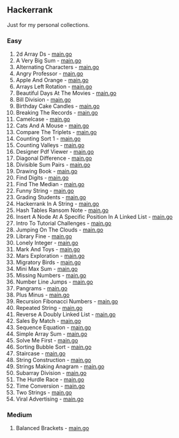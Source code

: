 ## Hackerrank

Just for my personal collections.

<!-- start dictionary -->

### Easy 
1. 2d Array Ds - [main.go](easy/2d-array-ds/main.go)
2. A Very Big Sum - [main.go](easy/a-very-big-sum/main.go)
3. Alternating Characters - [main.go](easy/alternating-characters/main.go)
4. Angry Professor - [main.go](easy/angry-professor/main.go)
5. Apple And Orange - [main.go](easy/apple-and-orange/main.go)
6. Arrays Left Rotation - [main.go](easy/arrays-left-rotation/main.go)
7. Beautiful Days At The Movies - [main.go](easy/beautiful-days-at-the-movies/main.go)
8. Bill Division - [main.go](easy/bill-division/main.go)
9. Birthday Cake Candles - [main.go](easy/birthday-cake-candles/main.go)
10. Breaking The Records - [main.go](easy/breaking-the-records/main.go)
11. Camelcase - [main.go](easy/camelcase/main.go)
12. Cats And A Mouse - [main.go](easy/cats-and-a-mouse/main.go)
13. Compare The Triplets - [main.go](easy/compare-the-triplets/main.go)
14. Counting Sort 1 - [main.go](easy/counting-sort-1/main.go)
15. Counting Valleys - [main.go](easy/counting-valleys/main.go)
16. Designer Pdf Viewer - [main.go](easy/designer-pdf-viewer/main.go)
17. Diagonal Difference - [main.go](easy/diagonal-difference/main.go)
18. Divisible Sum Pairs - [main.go](easy/divisible-sum-pairs/main.go)
19. Drawing Book - [main.go](easy/drawing-book/main.go)
20. Find Digits - [main.go](easy/find-digits/main.go)
21. Find The Median - [main.go](easy/find-the-median/main.go)
22. Funny String - [main.go](easy/funny-string/main.go)
23. Grading Students - [main.go](easy/grading-students/main.go)
24. Hackerrank In A String - [main.go](easy/hackerrank-in-a-string/main.go)
25. Hash Tables Ransom Note - [main.go](easy/hash-tables-ransom-note/main.go)
26. Insert A Node At A Specific Position In A Linked List - [main.go](easy/insert-a-node-at-a-specific-position-in-a-linked-list/main.go)
27. Intro To Tutorial Challenges - [main.go](easy/intro-to-tutorial-challenges/main.go)
28. Jumping On The Clouds - [main.go](easy/jumping-on-the-clouds/main.go)
29. Library Fine - [main.go](easy/library-fine/main.go)
30. Lonely Integer - [main.go](easy/lonely-integer/main.go)
31. Mark And Toys - [main.go](easy/mark-and-toys/main.go)
32. Mars Exploration - [main.go](easy/mars-exploration/main.go)
33. Migratory Birds - [main.go](easy/migratory-birds/main.go)
34. Mini Max Sum - [main.go](easy/mini-max-sum/main.go)
35. Missing Numbers - [main.go](easy/missing-numbers/main.go)
36. Number Line Jumps - [main.go](easy/number-line-jumps/main.go)
37. Pangrams - [main.go](easy/pangrams/main.go)
38. Plus Minus - [main.go](easy/plus-minus/main.go)
39. Recursion Fibonacci Numbers - [main.go](easy/recursion-fibonacci-numbers/main.go)
40. Repeated String - [main.go](easy/repeated-string/main.go)
41. Reverse A Doubly Linked List - [main.go](easy/reverse-a-doubly-linked-list/main.go)
42. Sales By Match - [main.go](easy/sales-by-match/main.go)
43. Sequence Equation - [main.go](easy/sequence-equation/main.go)
44. Simple Array Sum - [main.go](easy/simple-array-sum/main.go)
45. Solve Me First - [main.go](easy/solve-me-first/main.go)
46. Sorting Bubble Sort - [main.go](easy/sorting-bubble-sort/main.go)
47. Staircase - [main.go](easy/staircase/main.go)
48. String Construction - [main.go](easy/string-construction/main.go)
49. Strings Making Anagram - [main.go](easy/strings-making-anagram/main.go)
50. Subarray Division - [main.go](easy/subarray-division/main.go)
51. The Hurdle Race - [main.go](easy/the-hurdle-race/main.go)
52. Time Conversion - [main.go](easy/time-conversion/main.go)
53. Two Strings - [main.go](easy/two-strings/main.go)
54. Viral Advertising - [main.go](easy/viral-advertising/main.go)


### Medium 
1. Balanced Brackets - [main.go](medium/balanced-brackets/main.go)

<!-- end dictionary -->
